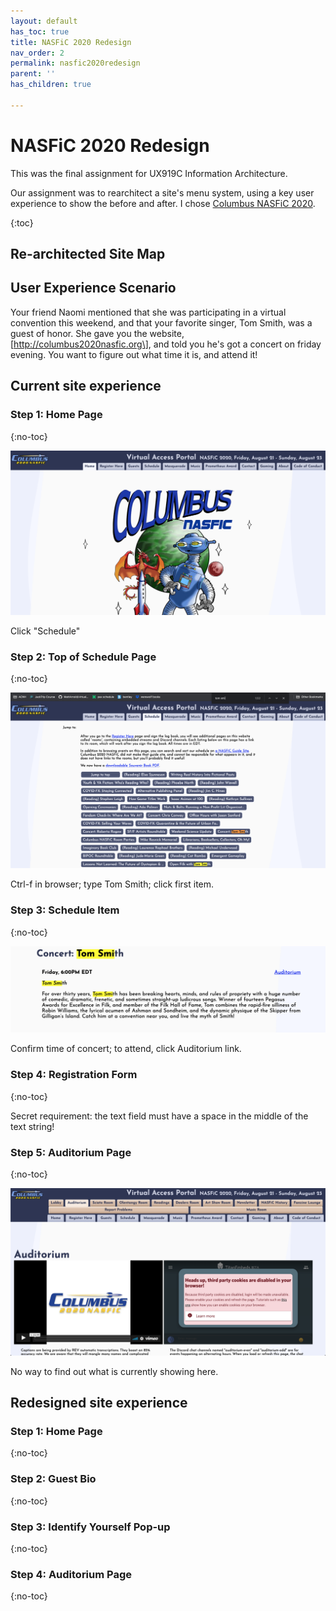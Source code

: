 ```yaml
---
layout: default
has_toc: true
title: NASFiC 2020 Redesign
nav_order: 2
permalink: nasfic2020redesign
parent: ''
has_children: true

---
```

# NASFiC 2020 Redesign

This was the final assignment for UX919C Information Architecture.

Our assignment was to rearchitect a site's menu system, using a key user experience to show the before and after. I chose [Columbus NASFiC 2020](http://columbus2020nasfic.org "Columbus NASFiC 2020").

{:toc}

## Re-architected Site Map

## User Experience Scenario

Your friend Naomi mentioned that she was participating in a virtual convention this weekend, and that your favorite singer, Tom Smith, was a guest of honor. She gave you the website, \[http://columbus2020nasfic.org\], and told you he's got a concert on friday evening. You want to figure out what time it is, and attend it!

## Current site experience

### Step 1: Home Page

{:no-toc}

![](/assets/images/old_1.png)

Click "Schedule"

### Step 2: Top of Schedule Page

{:no-toc}

![](/assets/images/old_2.png)

Ctrl-f in browser; type Tom Smith; click first item.

### Step 3: Schedule Item

{:no-toc}

![](/assets/images/old_3.png)

Confirm time of concert; to attend, click Auditorium link.

### Step 4: Registration Form

{:no-toc}

Secret requirement: the text field must have a space in the middle of the text string!

### Step 5: Auditorium Page

{:no-toc}

![](/assets/images/old_5.png)

No way to find out what is currently showing here.

## Redesigned site experience

### Step 1: Home Page

{:no-toc}

### Step 2: Guest Bio

{:no-toc}

### Step 3: Identify Yourself Pop-up

{:no-toc}

### Step 4: Auditorium Page

{:no-toc}